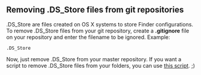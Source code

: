 ## Removing .DS_Store files from git repositories

.DS_Store are files created on OS X systems to store Finder configurations. To remove .DS_Store files from your git repository, create a **.gitignore** file on your repository and enter the filename to be ignored. Example:  

`.DS_Store`

Now, just remove .DS_Store from your master repository. If you want a script to remove .DS_Store files from your folders, you can use [this script](http://www.github.com/angelitomg/remove-dsstore). ;)
